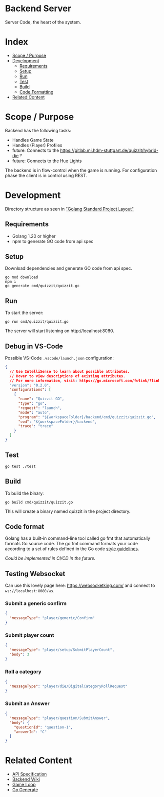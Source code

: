 # Backend Server

Server Code, the heart of the system.

# Index

* [Scope / Purpose](#scope--purpose)
* [Development](#development)
    * [Requirements](#requirements)
    * [Setup](#setup)
    * [Run](#run)
    * [Test](#test)
    * [Build](#build)
    * [Code Formatting](#code-format)
* [Related Content](#related-content)

# Scope / Purpose

Backend has the following tasks:

* Handles Game State
* Handles (Player) Profiles
* future: Connects to the https://gitlab.mi.hdm-stuttgart.de/quizzit/hybrid-die ?
* future: Connects to the Hue Lights

The backend is in flow-control when the game is running.
For configuration phase the client is in control using REST.

# Development

Directory structure as seen in ["Golang Standard Project Layout"](https://github.com/golang-standards/project-layout)

## Requirements

* Golang 1.20 or higher
* npm to generate GO code from api spec

## Setup

Download dependencies and generate GO code from api spec.

    go mod download
    npm i
    go generate cmd/quizzit/quizzit.go

## Run

To start the server:
    
    go run cmd/quizzit/quizzit.go

The server will start listening on http://localhost:8080.

## Debug in VS-Code

Possible VS-Code `.vscode/launch.json` configuration:

```json
{
  // Use IntelliSense to learn about possible attributes.
  // Hover to view descriptions of existing attributes.
  // For more information, visit: https://go.microsoft.com/fwlink/?linkid=830387
  "version": "0.2.0",
  "configurations": [
    {
      "name": "Quizzit GO",
      "type": "go",
      "request": "launch",
      "mode": "auto",
      "program": "${workspaceFolder}/backend/cmd/quizzit/quizzit.go",
      "cwd": "${workspaceFolder}/backend",
      "trace": "trace"
    }
  ]
}
```

## Test

    go test ./test

## Build

To build the binary:

    go build cmd/quizzit/quizzit.go

This will create a binary named quizzit in the project directory.

## Code format

Golang has a built-in command-line tool called go fmt that automatically formats Go source code. The go fmt command formats your code according to a set of rules defined in the Go code [style guidelines](https://go.dev/doc/effective_go#formatting).

*Could be implemented in CI/CD in the future.*

## Testing Websocket

Can use this lovely page here: https://websocketking.com/ and connect to `ws://localhost:8080/ws`.

### Submit a generic confirm

```json
{
  "messageType": "player/generic/Confirm"
}
```

### Submit player count

```json
{
  "messageType": "player/setup/SubmitPlayerCount",
  "body": 3
}
```

### Roll a category

```json
{
  "messageType": "player/die/DigitalCategoryRollRequest"
}
```

### Submit an Answer

```json
{
  "messageType": "player/question/SubmitAnswer",
  "body": {
    "questionId": "question-1",
    "answerId": "C"
  } 
}
```

# Related Content

* [API Specification](./api)
* [Backend Wiki](https://gitlab.mi.hdm-stuttgart.de/quizzit/backend-server/-/wikis/home)
* [Game Loop](https://gitlab.mi.hdm-stuttgart.de/quizzit/backend-server/-/wikis/home)
* [Go Generate](https://go.dev/blog/generate)
